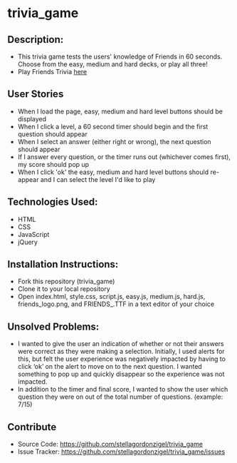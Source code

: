 # trivia_game
<!-- This should be the title of your project, something employers will see --maybe Friends Trivia? -->

## Description:
<!-- I'd ditch the colons -->
* This trivia game tests the users' knowledge of Friends in 60 seconds. Choose from the easy, medium and hard decks, or play all three!
* Play Friends Trivia [here](https://stellagordonzigel.github.io/trivia_game/)

## User Stories
* When I load the page, easy, medium and hard level buttons should be displayed
* When I click a level, a 60 second timer should begin and the first question should appear
* When I select an answer (either right or wrong), the next question should appear
* If I answer every question, or the timer runs out (whichever comes first), my score should pop up
* When I click 'ok' the easy, medium and hard level buttons should re-appear and I can select the level I'd like to play

## Technologies Used:
* HTML
* CSS
* JavaScript
* jQuery

## Installation Instructions:
<!-- Nice! -->
* Fork this repository (trivia_game)
* Clone it to your local repository
* Open index.html, style.css, script.js, easy.js, medium.js, hard.js, friends_logo.png, and FRIENDS_.TTF in a text editor of your choice

## Unsolved Problems:
* I wanted to give the user an indication of whether or not their answers were correct as they were making a selection. Initially, I used alerts for this, but felt the user experience was negatively impacted by having to click ‘ok’ on the alert to move on to the next question. I wanted something to pop up and quickly disappear so the experience was not impacted.
* In addition to the timer and final score, I wanted to show the user which question they were on out of the total number of questions. (example: 7/15)

<!-- You can do both of these things with jquery, and changing the text of an element.  Glad you're thinking ahead! -->


## Contribute
* Source Code: https://github.com/stellagordonzigel/trivia_game
* Issue Tracker: https://github.com/stellagordonzigel/trivia_game/issues


<!-- Great README!!  I'd list the friends image and font source somewhere here as well.   -->
